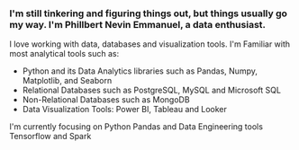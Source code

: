 ### I'm still tinkering and figuring things out, but things usually go my way. I'm Phillbert Nevin Emmanuel, a data enthusiast.

I love working with data, databases and visualization tools. I'm Familiar with most analytical tools such as:
* Python and its Data Analytics libraries such as Pandas, Numpy, Matplotlib, and Seaborn
* Relational Databases such as PostgreSQL, MySQL and Microsoft SQL
* Non-Relational Databases such as MongoDB
* Data Visualization Tools: Power BI, Tableau and Looker

I'm currently focusing on Python Pandas and Data Engineering tools Tensorflow and Spark

<!--
**PhillbertNevinEmmanuel/PhillbertNevinEmmanuel** is a ✨ _special_ ✨ repository because its `README.md` (this file) appears on your GitHub profile.

Here are some ideas to get you started:

- 🔭 I’m currently working on ...
- 🌱 I’m currently learning ...
- 👯 I’m looking to collaborate on ...
- 🤔 I’m looking for help with ...
- 💬 Ask me about ...
- 📫 How to reach me: ...
- 😄 Pronouns: ...
- ⚡ Fun fact: ...
-->
